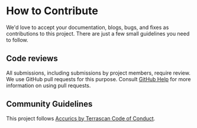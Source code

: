 # How to Contribute

We'd love to accept your documentation, blogs, bugs, and fixes as contributions to this project. There are
just a few small guidelines you need to follow.

## Code reviews

All submissions, including submissions by project members, require review. We
use GitHub pull requests for this purpose. Consult
[GitHub Help](https://help.github.com/articles/about-pull-requests/) for more
information on using pull requests.

## Community Guidelines

This project follows
[Accurics by Terrascan Code of Conduct](https://github.com/accurics/terrascan/blob/master/code_of_conduct.md).
